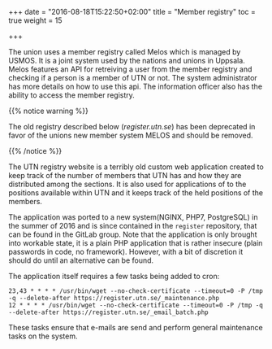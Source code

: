 +++
date = "2016-08-18T15:22:50+02:00"
title = "Member registry"
toc = true
weight = 15

+++

The union uses a member registry called Melos which is managed by USMOS. It is a joint system used by
the nations and unions in Uppsala. Melos features an API for retreiving a user from the member registry
and checking if a person is a member of UTN or not. The system administrator has more details on how to use
this api. The information officer also has the ability to access the member registry.

{{% notice warning %}}

The old registry described below (*register.utn.se*) has been deprecated in favor of the unions new member system MELOS and should be removed.

{{% /notice %}}

The UTN registry website is a terribly old custom web application created to
keep track of the number of members that UTN has and how they are distributed
among the sections. It is also used for applications of to the positions
available within UTN and it keeps track of the held positions of the members.

The application was ported to a new system(NGINX, PHP7, PostgreSQL) in the
summer of 2016 and is since contained in the `register` repository, that can be
found in the GitLab group. Note that the application is only brought into
workable state, it is a plain PHP application that is rather insecure (plain
passwords in code, no framework). However, with a bit of discretion it should do
until an alternative can be found.

The application itself requires a few tasks being added to cron:

```
23,43 * * * * /usr/bin/wget --no-check-certificate --timeout=0 -P /tmp -q --delete-after https://register.utn.se/_maintenance.php
12 * * * * /usr/bin/wget --no-check-certificate --timeout=0 -P /tmp -q --delete-after https://register.utn.se/_email_batch.php
```

These tasks ensure that e-mails are send and perform general maintenance tasks
on the system.
